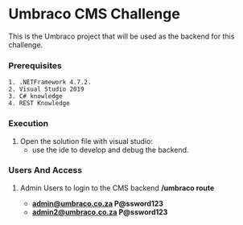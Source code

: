 # Umbraco CMS Challenge
This is the Umbraco project that will be used as the backend for this challenge.

### Prerequisites
    1. .NETFramework 4.7.2.
    2. Visual Studio 2019
    3. C# knowledge
    4. REST Knowledge

### Execution
1. Open the solution file with visual studio:
    * use the ide to develop and debug the backend.

### Users And Access
1. Admin Users to login to the CMS backend <b>/umbraco<b> route
    * admin@umbraco.co.za P@ssword123
    * admin2@umbraco.co.za P@ssword123